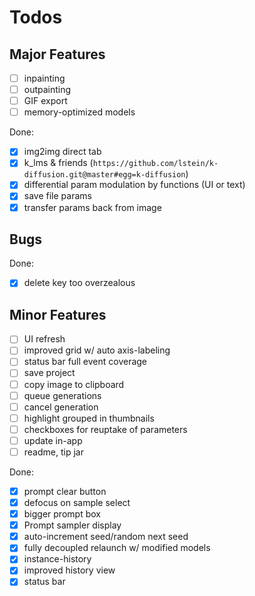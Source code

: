 # Todos

## Major Features

- [ ] inpainting
- [ ] outpainting
- [ ] GIF export
- [ ] memory-optimized models

Done:

- [x] img2img direct tab
- [x] k_lms & friends (`https://github.com/lstein/k-diffusion.git@master#egg=k-diffusion`)
- [x] differential param modulation by functions (UI or text)
- [x] save file params
- [x] transfer params back from image

## Bugs


Done:

- [x] delete key too overzealous
## Minor Features

- [ ] UI refresh
- [ ] improved grid w/ auto axis-labeling
- [ ] status bar full event coverage
- [ ] save project
- [ ] copy image to clipboard
- [ ] queue generations
- [ ] cancel generation
- [ ] highlight grouped in thumbnails
- [ ] checkboxes for reuptake of parameters
- [ ] update in-app
- [ ] readme, tip jar

Done:

- [x] prompt clear button
- [x] defocus on sample select
- [x] bigger prompt box
- [x] Prompt sampler display
- [x] auto-increment seed/random next seed
- [x] fully decoupled relaunch w/ modified models
- [x] instance-history
- [x] improved history view
- [x] status bar
